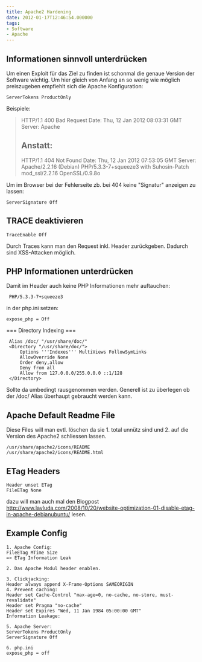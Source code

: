 ```yaml
---
title: Apache2 Hardening
date: 2012-01-17T12:46:54.000000
tags: 
- Software
- Apache
---
```



## Informationen sinnvoll unterdrücken

Um einen Exploit für das Ziel zu finden ist schonmal die genaue Version der
Software wichtig. Um hier gleich von Anfang an so wenig wie möglich
preiszugeben empfiehlt sich die Apache Konfiguration:

    ServerTokens ProductOnly

Beispiele:

> HTTP/1.1 400 Bad Request
> Date: Thu, 12 Jan 2012 08:03:31 GMT
> Server: Apache
> ## Anstatt:
> HTTP/1.1 404 Not Found
> Date: Thu, 12 Jan 2012 07:53:05 GMT
> Server: Apache/2.2.16 (Debian) PHP/5.3.3-7+squeeze3 with Suhosin-Patch mod_ssl/2.2.16 OpenSSL/0.9.8o

Um im Browser bei der Fehlerseite zb. bei 404 keine "Signatur" anzeigen zu lassen:

    ServerSignature Off

## TRACE deaktivieren #

    TraceEnable Off

Durch Traces kann man den Request inkl. Header zurückgeben. Dadurch sind XSS-Attacken möglich.

## PHP Informationen unterdrücken #

Damit im Header auch keine PHP Informationen mehr auftauchen:

     PHP/5.3.3-7+squeeze3

in der php.ini setzen:

    expose_php = Off

=== Directory Indexing ===

~~~
 Alias /doc/ "/usr/share/doc/"
 <Directory "/usr/share/doc/">
     Options '''Indexes''' MultiViews FollowSymLinks
     AllowOverride None
     Order deny,allow
     Deny from all
     Allow from 127.0.0.0/255.0.0.0 ::1/128
 </Directory>
~~~

Sollte da umbedingt rausgenommen werden. Generell ist zu überlegen ob der
/doc/ Alias überhaupt gebraucht werden kann.

## Apache Default Readme File #

Diese Files will man evtl. löschen da sie 1. total unnütz sind und 2. auf
die Version des Apache2 schliessen lassen.

    /usr/share/apache2/icons/README
    /usr/share/apache2/icons/README.html

## ETag Headers #

    Header unset ETag
    FileETag None

dazu will man auch mal den Blogpost
http://www.lavluda.com/2008/10/20/website-optimization-01-disable-etag-in-apache-debianubuntu/
lesen.



## Example Config

~~~
1. Apache Config:
FileETag MTime Size
=> ETag Information Leak

2. Das Apache Modul header enablen.

3. Clickjacking:
Header always append X-Frame-Options SAMEORIGIN
4. Prevent caching:
Header set Cache-Control "max-age=0, no-cache, no-store, must-revalidate"
Header set Pragma "no-cache"
Header set Expires "Wed, 11 Jan 1984 05:00:00 GMT"
Information Leakage:

5. Apache Server:
ServerTokens ProductOnly
ServerSignature Off

6. php.ini
expose_php = off
~~~
